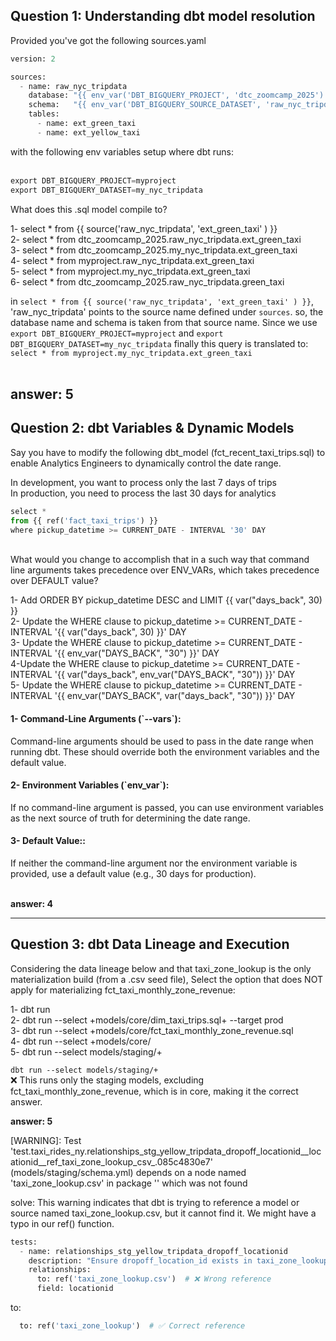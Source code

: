 <h2>Question 1: Understanding dbt model resolution </h2>
Provided you've got the following sources.yaml <br>

```python
version: 2

sources:
  - name: raw_nyc_tripdata
    database: "{{ env_var('DBT_BIGQUERY_PROJECT', 'dtc_zoomcamp_2025') }}"
    schema:   "{{ env_var('DBT_BIGQUERY_SOURCE_DATASET', 'raw_nyc_tripdata') }}"
    tables:
      - name: ext_green_taxi
      - name: ext_yellow_taxi
```
with the following env variables setup where dbt runs: <br> <br>

```python
export DBT_BIGQUERY_PROJECT=myproject
export DBT_BIGQUERY_DATASET=my_nyc_tripdata
```
What does this .sql model compile to? <br>

1- select * from {{ source('raw_nyc_tripdata', 'ext_green_taxi' ) }}<br>
2- select * from dtc_zoomcamp_2025.raw_nyc_tripdata.ext_green_taxi<br>
3- select * from dtc_zoomcamp_2025.my_nyc_tripdata.ext_green_taxi<br>
4- select * from myproject.raw_nyc_tripdata.ext_green_taxi<br>
5- select * from myproject.my_nyc_tripdata.ext_green_taxi<br>
6- select * from dtc_zoomcamp_2025.raw_nyc_tripdata.green_taxi<br>

in `select * from {{ source('raw_nyc_tripdata', 'ext_green_taxi' ) }}`, 'raw_nyc_tripdata' points  to the source name defined under `sources`. so, the database name and schema is taken from that source name. Since we use `export DBT_BIGQUERY_PROJECT=myproject` and `export DBT_BIGQUERY_DATASET=my_nyc_tripdata` finally this query is translated to:
`select * from myproject.my_nyc_tripdata.ext_green_taxi`<br><br>

**answer: 5** 
---------------------------------------------------------------------

<h2>Question 2: dbt Variables & Dynamic Models</h2>
Say you have to modify the following dbt_model (fct_recent_taxi_trips.sql) to enable Analytics Engineers to dynamically control the date range.<br>

In development, you want to process only the last 7 days of trips<br>
In production, you need to process the last 30 days for analytics<br>
```python
select *
from {{ ref('fact_taxi_trips') }}
where pickup_datetime >= CURRENT_DATE - INTERVAL '30' DAY
```
<br>What would you change to accomplish that in a such way that command line arguments takes precedence over ENV_VARs, which takes precedence over DEFAULT value?<br>

1- Add ORDER BY pickup_datetime DESC and LIMIT {{ var("days_back", 30) }}<br>
2- Update the WHERE clause to pickup_datetime >= CURRENT_DATE - INTERVAL '{{ var("days_back", 30) }}' DAY<br>
3- Update the WHERE clause to pickup_datetime >= CURRENT_DATE - INTERVAL '{{ env_var("DAYS_BACK", "30") }}' DAY<br>
4-Update the WHERE clause to pickup_datetime >= CURRENT_DATE - INTERVAL '{{ var("days_back", env_var("DAYS_BACK", "30")) }}' DAY<br>
5- Update the WHERE clause to pickup_datetime >= CURRENT_DATE - INTERVAL '{{ env_var("DAYS_BACK", var("days_back", "30")) }}' DAY
<h4>1- Command-Line Arguments (`--vars`):</h4>
Command-line arguments should be used to pass in the date range when running dbt. These should override both the environment variables and the default value. <br>
<h4>2- Environment Variables (`env_var`):</h4>
If no command-line argument is passed, you can use environment variables as the next source of truth for determining the date range. <br>
<h4>3- Default Value::</h4>
If neither the command-line argument nor the environment variable is provided, use a default value (e.g., 30 days for production). <br><br>

**answer: 4**

___________________________________________________________________________

<h2>Question 3: dbt Data Lineage and Execution</h2>
Considering the data lineage below and that taxi_zone_lookup is the only materialization build (from a .csv seed file), Select the option that does NOT apply for materializing fct_taxi_monthly_zone_revenue:<br>

1- dbt run<br>
2- dbt run --select +models/core/dim_taxi_trips.sql+ --target prod<br>
3- dbt run --select +models/core/fct_taxi_monthly_zone_revenue.sql<br>
4- dbt run --select +models/core/<br>
5- dbt run --select models/staging/+<br>

`dbt run --select models/staging/+` <br>
❌ This runs only the staging models, excluding fct_taxi_monthly_zone_revenue, which is in core, making it the correct answer.<br>


**answer: 5**





[WARNING]: Test 'test.taxi_rides_ny.relationships_stg_yellow_tripdata_dropoff_locationid__locationid__ref_taxi_zone_lookup_csv_.085c4830e7' (models/staging/schema.yml) depends on a node named 'taxi_zone_lookup.csv' in package '' which was not found

solve:
This warning indicates that dbt is trying to reference a model or source named taxi_zone_lookup.csv, but it cannot find it. 
We might have a typo in our ref() function.

```python
tests:
  - name: relationships_stg_yellow_tripdata_dropoff_locationid
    description: "Ensure dropoff_location_id exists in taxi_zone_lookup.csv"
    relationships:
      to: ref('taxi_zone_lookup.csv')  # ❌ Wrong reference
      field: locationid
```

to:
```python
  to: ref('taxi_zone_lookup')  # ✅ Correct reference
```

